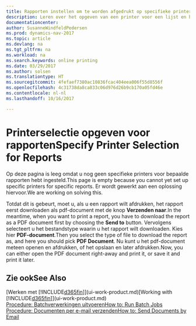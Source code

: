 ```yaml
---
title: Rapporten instellen om te worden afgedrukt op specifieke printers
description: Leren over het opgeven van een printer voor een lijst en het gebruik van het venster Printerselecties.
documentationcenter: 
author: SusanneWindfeldPedersen
ms.prod: dynamics-nav-2017
ms.topic: article
ms.devlang: na
ms.tgt_pltfrm: na
ms.workload: na
ms.search.keywords: online printing
ms.date: 03/29/2017
ms.author: solsen
ms.translationtype: HT
ms.sourcegitcommit: 4fefaef7380ac10836fcac404eea006f55d8556f
ms.openlocfilehash: 4c31738da8ca833c06d976d26b9cb170a05fd46e
ms.contentlocale: nl-nl
ms.lasthandoff: 10/16/2017

---
```

# <a name="specify-printer-selection-for-reports"></a><span data-ttu-id="8e11d-103">Printerselectie opgeven voor rapporten</span><span class="sxs-lookup"><span data-stu-id="8e11d-103">Specify Printer Selection for Reports</span></span>
<span data-ttu-id="8e11d-104">Op deze pagina is leeg omdat u nog geen specifieke printers voor bepaalde rapporten hebt ingesteld.</span><span class="sxs-lookup"><span data-stu-id="8e11d-104">This page is empty because you cannot yet set up specific printers for specific reports.</span></span> <span data-ttu-id="8e11d-105">Er wordt gewerkt aan een oplossing hiervoor.</span><span class="sxs-lookup"><span data-stu-id="8e11d-105">We are working on solving this.</span></span>

<span data-ttu-id="8e11d-106">Totdat dit is gebeurt, moet u, als u een rapport wilt afdrukken, het rapport eerst downloaden als pdf-document met de knop **Verzenden naar**.</span><span class="sxs-lookup"><span data-stu-id="8e11d-106">In the meantime, when you want to print a report, you have to download the report as a PDF document first by choosing the **Send to** button.</span></span> <span data-ttu-id="8e11d-107">Vervolgens selecteert u het bestandstype waarin u het rapport wilt downloaden. Kies hier **PDF-document**.</span><span class="sxs-lookup"><span data-stu-id="8e11d-107">Then you select the type of file to download the report as, and here you should pick **PDF Document**.</span></span> <span data-ttu-id="8e11d-108">Nu kunt u het pdf-document meteen openen en afdrukken, of het opslaan en later afdrukken.</span><span class="sxs-lookup"><span data-stu-id="8e11d-108">Now, you can either open the PDF document right-away and print it, or save it and print it later.</span></span>

<!--

You can set up reports so that they must be printed on a specific printer. The following are some uses of printer selection:

- You can print reports on special company letterhead.
- You can print reports on different paper sizes.
- You can print reports on the default printer of a specified employee.

You use the **Printer Selections** window to set different values to obtain different output. If you set a specific printer selection, then it takes precedence over a more general printer selection. For example, you can set a printer selection that has values in the **User ID**, **Report ID**, and **Printer Name** fields. This printer selection takes precedence over a printer selection that has blank entries in the **User ID** or **Report ID** fields.

The following table describes the combination of values to specify when you set up printer selections for a report.

|To                                                 |Set the following values                                             |
|---------------------------------------------------|---------------------------------------------------------------------|
|Print a report to a specific printer for all users |Specify values in the **Report ID** and **Printer Name** fields and leave the **User ID** field blank.|
|Print all reports to a specific printer for a specific user|Specify values in the **User ID** and **Printer Name** fields and leave the **Report ID** field blank.|
|Set the default printer for all reports|Specify a value in the **Printer Name** field and leave the **User ID** and **Report ID** fields blank.|
|Print a specific report to the user’s default printer|Specify a value in the **Report ID** field and leave the **Printer Name** and **User ID** fields blank.|
|Print a specific report to a specific printer for a specific user|Specify values in all three fields.|
-->

## <a name="see-also"></a><span data-ttu-id="8e11d-109">Zie ook</span><span class="sxs-lookup"><span data-stu-id="8e11d-109">See Also</span></span>
<span data-ttu-id="8e11d-110">[Werken met [!INCLUDE[d365fin](includes/d365fin_md.md)]](ui-work-product.md)</span><span class="sxs-lookup"><span data-stu-id="8e11d-110">[Working with [!INCLUDE[d365fin](includes/d365fin_md.md)]](ui-work-product.md)</span></span>  
[<span data-ttu-id="8e11d-111">Procedure: Batchverwerkingen uitvoeren</span><span class="sxs-lookup"><span data-stu-id="8e11d-111">How to: Run Batch Jobs</span></span>](ui-how-run-batch-jobs.md)  
[<span data-ttu-id="8e11d-112">Procedure: Documenten per e-mail verzenden</span><span class="sxs-lookup"><span data-stu-id="8e11d-112">How to: Send Documents by Email</span></span>](ui-how-send-documents-email.md)  

